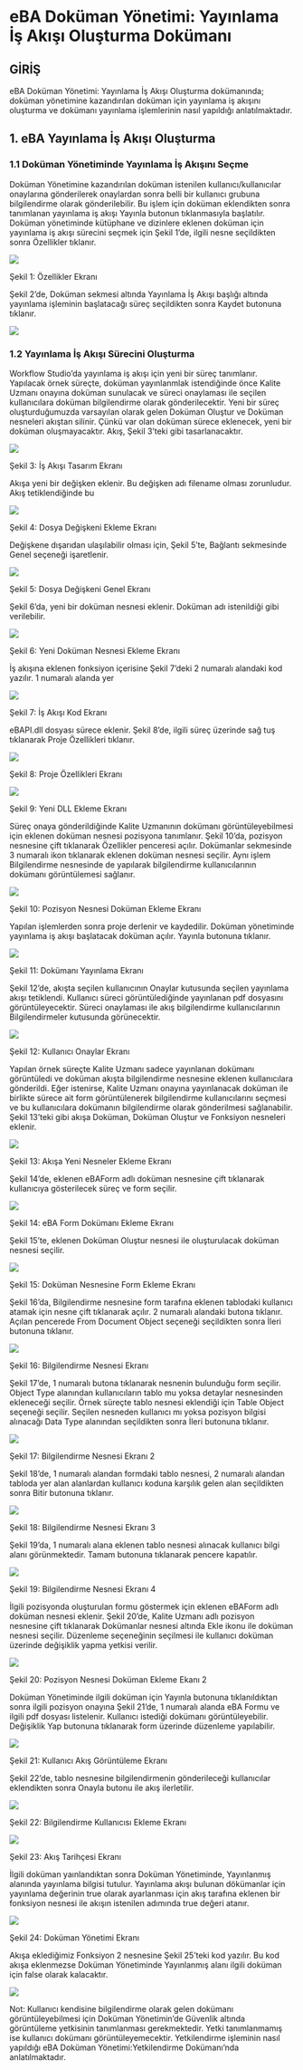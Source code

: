 # eBA Doküman Yönetimi: Yayınlama İş Akışı Oluşturma Dokümanı

## GİRİŞ

eBA Doküman Yönetimi: Yayınlama İş Akışı Oluşturma dokümanında; doküman yönetimine
kazandırılan doküman için yayınlama iş akışını oluşturma ve dokümanı yayınlama işlemlerinin nasıl yapıldığı anlatılmaktadır.


## 1. eBA Yayınlama İş Akışı Oluşturma

### 1.1	Doküman Yönetiminde Yayınlama İş Akışını Seçme

Doküman Yönetimine kazandırılan doküman istenilen kullanıcı/kullanıcılar onaylarına gönderilerek onaylardan sonra belli bir kullanıcı grubuna bilgilendirme olarak gönderilebilir. Bu işlem için doküman eklendikten sonra tanımlanan yayınlama iş akışı Yayınla butonun tıklanmasıyla başlatılır.
Doküman yönetiminde kütüphane ve dizinlere eklenen doküman için yayınlama iş akışı sürecini seçmek için Şekil 1’de, ilgili nesne seçildikten sonra Özellikler tıklanır.


![](https://docsbimser.blob.core.windows.net/imagecontainer/Şekil%201:%20Özellikler%20Ekranı-cf1a0fc0-ce7f-427b-b7cb-c6cc3b974c6e.png)

Şekil 1: Özellikler Ekranı

Şekil 2’de, Doküman sekmesi altında Yayınlama İş Akışı başlığı altında yayınlama işleminin başlatacağı süreç seçildikten sonra Kaydet butonuna tıklanır.


![](https://docsbimser.blob.core.windows.net/imagecontainer/Şekil%202:%20Yayınlama%20İş%20Akışını%20Seçme%20Ekranı-1cc0f999-71e5-4311-886e-de868cd91877.png)

### 1.2	Yayınlama İş Akışı Sürecini Oluşturma

Workflow Studio’da yayınlama iş akışı için yeni bir süreç tanımlanır. Yapılacak örnek süreçte, doküman yayınlanmlak istendiğinde önce Kalite Uzmanı onayına doküman sunulacak ve süreci onaylaması ile seçilen kullanıcılara doküman bilgilendirme olarak gönderilecektir. Yeni bir süreç oluşturduğumuzda varsayılan olarak gelen Doküman Oluştur ve Doküman nesneleri akıştan silinir. Çünkü var olan doküman sürece
eklenecek, yeni bir doküman oluşmayacaktır. Akış, Şekil 3’teki gibi tasarlanacaktır.


![](https://docsbimser.blob.core.windows.net/imagecontainer/Şekil%203:%20İş%20Akışı%20Tasarım%20Ekranı-c9d70e7f-e415-4fa3-99c3-51671994bd03.png)

Şekil 3: İş Akışı Tasarım Ekranı

Akışa yeni bir değişken eklenir. Bu değişken adı filename olması zorunludur. Akış tetiklendiğinde bu


![](https://docsbimser.blob.core.windows.net/imagecontainer/Şekil%204:%20Dosya%20Değişkeni%20Ekleme%20Ekranı-2c48fa74-c002-4323-ba33-0022c62f9ef2.png)

Şekil 4: Dosya Değişkeni Ekleme Ekranı

Değişkene dışarıdan ulaşılabilir olması için, Şekil 5’te, Bağlantı sekmesinde Genel seçeneği işaretlenir.

![](https://docsbimser.blob.core.windows.net/imagecontainer/Şekil%205:%20Dosya%20Değişkeni%20Genel%20Ekranı-c2ef86e7-9e3c-4c6f-96a4-c5cc439b022a.png)

Şekil 5: Dosya Değişkeni Genel Ekranı

Şekil 6’da, yeni bir doküman nesnesi eklenir. Doküman adı istenildiği gibi verilebilir.

![](https://docsbimser.blob.core.windows.net/imagecontainer/Şekil%206:%20Yeni%20Doküman%20Nesnesi%20Ekleme%20Ekranı-60d89508-76a6-49d9-9db7-9b9f0996a540.png)

Şekil 6: Yeni Doküman Nesnesi Ekleme Ekranı

İş akışına eklenen fonksiyon içerisine Şekil 7’deki 2 numaralı alandaki kod yazılır. 1 numaralı alanda yer 

![](https://docsbimser.blob.core.windows.net/imagecontainer/Şekil%207:%20İş%20Akışı%20Kod%20Ekranı-46d53fe2-811a-465a-b054-50477b7a8e8e.png)

Şekil 7: İş Akışı Kod Ekranı

eBAPI.dll dosyası sürece eklenir. Şekil 8’de, ilgili süreç üzerinde sağ tuş tıklanarak Proje Özellikleri tıklanır.


![](https://docsbimser.blob.core.windows.net/imagecontainer/Şekil%208:%20Proje%20Özellikleri%20Ekranı-47f7032f-b5ab-4c0a-8687-d6f750035fe1.png)

Şekil 8: Proje Özellikleri Ekranı



![](https://docsbimser.blob.core.windows.net/imagecontainer/Şekil%209:%20Yeni%20DLL%20Ekleme%20Ekranı-af1793db-e065-4e87-a6b3-fc4229ce6c05.png)

Şekil 9: Yeni DLL Ekleme Ekranı

Süreç onaya gönderildiğinde Kalite Uzmanının dokümanı görüntüleyebilmesi için eklenen doküman nesnesi pozisyona tanımlanır. Şekil 10’da, pozisyon nesnesine çift tıklanarak Özellikler penceresi açılır. Dokümanlar
sekmesinde 3 numaralı ikon tıklanarak eklenen doküman nesnesi seçilir. Aynı işlem Bilgilendirme nesnesinde
de yapılarak bilgilendirme kullanıcılarının dokümanı görüntülemesi sağlanır.



![](https://docsbimser.blob.core.windows.net/imagecontainer/Şekil%2010:%20Pozisyon%20Nesnesi%20Doküman%20Ekleme%20Ekranı%20-a1f16b8a-7b90-4ddd-961d-56a5803e11af.png)

Şekil 10: Pozisyon Nesnesi Doküman Ekleme Ekranı

Yapılan işlemlerden sonra proje derlenir ve kaydedilir. Doküman yönetiminde yayınlama iş akışı başlatacak doküman açılır. Yayınla butonuna tıklanır.

![](https://docsbimser.blob.core.windows.net/imagecontainer/Şekil%2011:%20Dokümanı%20Yayınlama%20Ekranı-7b3a8062-e2d5-4a1d-9d1b-a97a32762325.png)

Şekil 11: Dokümanı Yayınlama Ekranı

Şekil 12’de, akışta seçilen kullanıcının Onaylar kutusunda seçilen yayınlama akışı tetiklendi. Kullanıcı süreci görüntülediğinde yayınlanan pdf dosyasını görüntüleyecektir. Süreci onaylaması ile akış bilgilendirme kullanıcılarının Bilgilendirmeler kutusunda görünecektir.

![](https://docsbimser.blob.core.windows.net/imagecontainer/Şekil%2012:%20Kullanıcı%20Onaylar%20Ekranı-46f6e0fb-bf2b-4957-903a-b0dda1b9b9f1.png)

Şekil 12: Kullanıcı Onaylar Ekranı

Yapılan örnek süreçte Kalite Uzmanı sadece yayınlanan dokümanı görüntüledi ve doküman akışta
bilgilendirme nesnesine eklenen kullanıcılara gönderildi. Eğer istenirse, Kalite Uzmanı onayına yayınlanacak doküman ile birlikte sürece ait form görüntülenerek bilgilendirme kullanıcılarını seçmesi ve bu kullanıcılara dokümanın bilgilendirme olarak gönderilmesi sağlanabilir.
Şekil 13’teki gibi akışa Doküman, Doküman Oluştur ve Fonksiyon nesneleri eklenir.

![](https://docsbimser.blob.core.windows.net/imagecontainer/Şekil%2013:%20Akışa%20Yeni%20Nesneler%20Ekleme%20Ekranı-606cc9d1-ec7b-4651-86e3-4057b6bfc127.png)

Şekil 13: Akışa Yeni Nesneler Ekleme Ekranı

Şekil 14’de, eklenen eBAForm adlı doküman nesnesine çift tıklanarak kullanıcıya gösterilecek süreç ve form seçilir.

![](https://docsbimser.blob.core.windows.net/imagecontainer/Şekil%2014:%20eBA%20Form%20Dokümanı%20Ekleme%20Ekranı-927604d0-4cf4-4b62-86a8-3294a45a1191.png)

Şekil 14: eBA Form Dokümanı Ekleme Ekranı

Şekil 15’te, eklenen Doküman Oluştur nesnesi ile oluşturulacak doküman nesnesi seçilir.

![](https://docsbimser.blob.core.windows.net/imagecontainer/Şekil%2015:%20Doküman%20Nesnesine%20Form%20Ekleme%20Ekranı-fcfdd9d5-5bb9-41b4-a6ca-7b4abdeeaa48.png)

Şekil 15: Doküman Nesnesine Form Ekleme Ekranı

Şekil 16’da, Bilgilendirme nesnesine form tarafına eklenen tablodaki kullanıcı atamak için nesne çift tıklanarak açılır. 2 numaralı alandaki butona tıklanır. Açılan pencerede From Document Object seçeneği seçildikten sonra İleri butonuna tıklanır.

![](https://docsbimser.blob.core.windows.net/imagecontainer/Şekil%2016:%20Bilgilendirme%20Nesnesi%20Ekranı-d403703c-e625-490d-ada2-d49d8f31e198.png)

Şekil 16: Bilgilendirme Nesnesi Ekranı


Şekil 17’de, 1 numaralı butona tıklanarak nesnenin bulunduğu form seçilir. Object Type alanından
kullanıcıların tablo mu yoksa detaylar nesnesinden ekleneceği seçilir. Örnek süreçte tablo nesnesi eklendiği için Table Object seçeneği seçilir. Seçilen nesneden kullanıcı mı yoksa pozisyon bilgisi alınacağı Data Type
alanından seçildikten sonra İleri butonuna tıklanır.


![](https://docsbimser.blob.core.windows.net/imagecontainer/Şekil%2017:%20Bilgilendirme%20Nesnesi%20Ekranı%202-065b59b2-151a-4679-8f49-c58c63bd983d.png)

Şekil 17: Bilgilendirme Nesnesi Ekranı 2

Şekil 18’de, 1 numaralı alandan formdaki tablo nesnesi, 2 numaralı alandan tabloda yer alan alanlardan
kullanıcı koduna karşılık gelen alan seçildikten sonra Bitir butonuna tıklanır.




![](https://docsbimser.blob.core.windows.net/imagecontainer/Şekil%2018:%20Bilgilendirme%20Nesnesi%20Ekranı%203-88793548-3688-4383-834a-3f84f5ee6480.png)

Şekil 18: Bilgilendirme Nesnesi Ekranı 3

Şekil 19’da, 1 numaralı alana eklenen tablo nesnesi alınacak kullanıcı bilgi alanı görünmektedir. Tamam
butonuna tıklanarak pencere kapatılır.


![](https://docsbimser.blob.core.windows.net/imagecontainer/Şekil%2019:%20Bilgilendirme%20Nesnesi%20Ekranı%204-3e497ffd-1f43-4793-88e9-37565bb3f7c1.png)

Şekil 19: Bilgilendirme Nesnesi Ekranı 4

İlgili pozisyonda oluşturulan formu göstermek için eklenen eBAForm adlı doküman nesnesi eklenir.
Şekil 20’de, Kalite Uzmanı adlı pozisyon nesnesine çift tıklanarak Dokümanlar nesnesi altında Ekle ikonu ile doküman nesnesi seçilir. Düzenleme seçeneğinin seçilmesi ile kullanıcı doküman üzerinde değişiklik yapma yetkisi verilir.



![](https://docsbimser.blob.core.windows.net/imagecontainer/Şekil%2020:%20Pozisyon%20Nesnesi%20Doküman%20Ekleme%20Ekanı%202-0bee5309-7a4a-4f1b-b08f-0d5e35f1115b.png)

Şekil 20: Pozisyon Nesnesi Doküman Ekleme Ekanı 2

Doküman Yönetiminde ilgili doküman için Yayınla butonuna tıklanıldıktan sonra ilgili pozisyon onayına Şekil 21’de, 1 numaralı alanda eBA Formu ve ilgili pdf dosyası listelenir. Kullanıcı istediği dokümanı
görüntüleyebilir. Değişiklik Yap butonuna tıklanarak form üzerinde düzenleme yapılabilir.


![](https://docsbimser.blob.core.windows.net/imagecontainer/Şekil%2021:%20Kullanıcı%20Akış%20Görüntüleme%20Ekranı-628897b3-90af-4ae5-bd28-ac2b7053bd5d.png)

Şekil 21: Kullanıcı Akış Görüntüleme Ekranı

Şekil 22’de, tablo nesnesine bilgilendirmenin gönderileceği kullanıcılar eklendikten sonra Onayla butonu ile akış ilerletilir.


![](https://docsbimser.blob.core.windows.net/imagecontainer/Şekil%2022:%20Bilgilendirme%20Kullanıcısı%20Ekleme%20Ekranı-db4fb470-ff24-4460-b65c-108d0ba474ea.png)

Şekil 22: Bilgilendirme Kullanıcısı Ekleme Ekranı

![](https://docsbimser.blob.core.windows.net/imagecontainer/Şekil%2023:%20Akış%20Tarihçesi%20Ekranı-a09ae063-3f74-4a44-9584-49b4e8ec6fbf.png)

Şekil 23: Akış Tarihçesi Ekranı

İlgili doküman yaınlandıktan sonra Doküman Yönetiminde, Yayınlanmış alanında yayınlama bilgisi tutulur.
Yayınlama akışı bulunan dökümanlar için yayınlama değerinin true olarak ayarlanması için akış tarafına
eklenen bir fonksiyon nesnesi ile akışın istenilen adımında true değeri atanır.


![](https://docsbimser.blob.core.windows.net/imagecontainer/Şekil%2024:%20Doküman%20Yönetimi%20Ekranı-76105580-e470-447b-9b87-08dee96c92f6.png)

Şekil 24: Doküman Yönetimi Ekranı

Akışa eklediğimiz Fonksiyon 2 nesnesine Şekil 25’teki kod yazılır. Bu kod akışa eklenmezse Doküman
 Yönetiminde Yayınlanmış alanı ilgili doküman için false olarak kalacaktır.

![](https://docsbimser.blob.core.windows.net/imagecontainer/Şekil%2025:%20Yayınlamış%20Kodu%20Ekleme%20Ekranı-eb6fcd64-5584-47ad-b11c-3b489c0aa435.png)

Not: Kullanıcı kendisine bilgilendirme olarak gelen dokümanı görüntüleyebilmesi için Doküman Yönetimin’de
Güvenlik altında görüntüleme yetkisinin tanımlanması gerekmektedir. Yetki tanımlanmamış ise kullanıcı
dokümanı görüntüleyemecektir. Yetkilendirme işleminin nasıl yapıldığı eBA Doküman Yönetimi:Yetkilendirme Dokümanı’nda anlatılmaktadır.